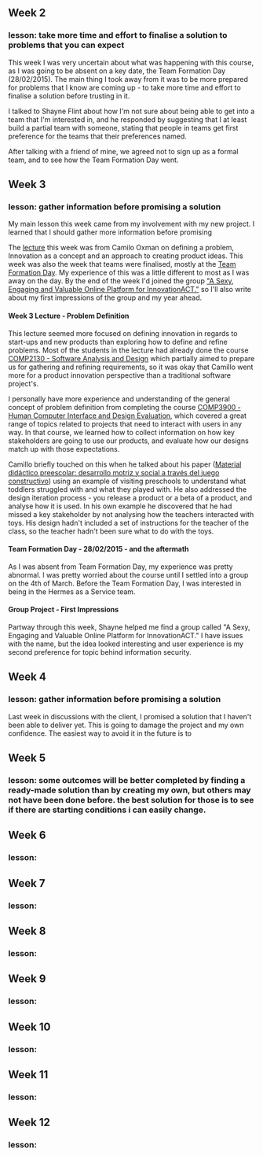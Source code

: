 <!-- Week 2
LP Outline:
  Lesson: preparation is key, take more time and effort to finalise a solution before trusting it.
  Proof: semi-prepared team, worry about project
  What it changes: take more care when implementing a solution
-->
<h2 id="w2">Week 2</h2>
<h3>lesson: take more time and effort to finalise a solution to problems that you can expect</h3>
<p>This week I was very uncertain about what was happening with this course, as I was going to be absent on a key date, the Team Formation Day (28/02/2015). The main thing I took away from it was to be more prepared for problems that I know are coming up - to take more time and effort to finalise a solution before trusting in it.</p>
<p>I talked to Shayne Flint about how I'm not sure about being able to get into a team that I'm interested in, and he responded by suggesting that I at least build a partial team with someone, stating that people in teams get first preference for the teams that their preferences named.</p>
<p>After talking with a friend of mine, we agreed not to sign up as a formal team, and to see how the Team Formation Day went.</p>

<!-- Week 3
LP Outline:
  Lesson: gather information before promising a solution
  Proof: accidentally committed to completing a feature before analysing how complex it was.
  What it changes: will be more cautious and think m
-->
<h2 id="w3">Week 3</h2>
<h3>lesson: gather information before promising a solution</h3>
<p>My main lesson this week came from my involvement with my new project. I learned that I should gather more information before promising </p>
<p>The <a href="#w3lecture">lecture</a> this week was from Camilo Oxman on defining a problem, Innovation as a concept and an approach to creating product ideas. This week was also the week that teams were finalised, mostly at the <a href="#w3formation">Team Formation Day</a>. My experience of this was a little different to most as I was away on the day. By the end of the week I'd joined the group <a href="#w3group-project">"A Sexy, Engaging and Valuable Online Platform for InnovationACT."</a> so I'll also write about my first impressions of the group and my year ahead.</p>

<h4 id="w3lecture">Week 3 Lecture - Problem Definition</h4>
<p>This lecture seemed more focused on defining innovation in regards to start-ups and new products than exploring how to define and refine problems. Most of the students in the lecture had already done the course <a href="http://programsandcourses.anu.edu.au/course/comp2130">COMP2130 - Software Analysis and Design</a> which partially aimed to prepare us for gathering and refining requirements, so it was okay that Camillo went more for a product innovation perspective than a traditional software project's.</p>
<p>I personally have more experience and understanding of the general concept of problem definition from completing the course <a href="http://programsandcourses.anu.edu.au/course/comp3900">COMP3900 - Human Computer Interface and Design Evaluation</a>, which covered a great range of topics related to projects that need to interact with users in any way. In that course, we learned how to collect information on how key stakeholders are going to use our products, and evaluate how our designs match up with those expectations.</p>
<p>Camillo briefly touched on this when he talked about his paper (<a href="http://www.tesis.uchile.cl/handle/2250/100798">Material didáctico preescolar: desarrollo motriz y social a través del juego constructivo</a>) using an example of visiting preschools to understand what toddlers struggled with and what they played with. He also addressed the design iteration process - you release a product or a beta of a product, and analyse how it is used. In his own example he discovered that he had missed a key stakeholder by not analysing how the teachers interacted with toys. His design hadn't included a set of instructions for the teacher of the class, so the teacher hadn't been sure what to do with the toys.</p>

<h4 id="w3formation">Team Formation Day - 28/02/2015 - and the aftermath</h4>
<p>As I was absent from Team Formation Day, my experience was pretty abnormal. I was pretty worried about the course until I settled into a group on the 4th of March. Before the Team Formation Day, I was interested in being in the Hermes as a Service team.</p>

<h4 id="w3group-project">Group Project - First Impressions</h4>
<p>Partway through this week, Shayne helped me find a group called "A Sexy, Engaging and Valuable Online Platform for InnovationACT." I have issues with the name, but the idea looked interesting and user experience is my second preference for topic behind information security.</p>

<!-- Week 4
LP Outline:
  Lesson: gather information before promising a solution
  Proof: accidentally committed to completing a feature before analysing how complex it was.
  What it changes: will be more cautious and think m
-->
<h2 id="w4">Week 4</h2>
<h3>lesson: gather information before promising a solution</h3>
<p>Last week in discussions with the client, I promised a solution that I haven't been able to deliver yet. This is going to damage the project and my own confidence. The easiest way to avoid it in the future is to </p>

<!-- Week 5
LP Outline:
  Lesson: some outcomes will be better completed by finding a ready-made solution than by creating my own, but others may not have been done before. the best solution for those is to see if there are starting conditions i can easily change.
  Proof: database; 
  What it changes: 
-->
<h2 id="w5">Week 5</h2>
<h3>lesson: some outcomes will be better completed by finding a ready-made solution than by creating my own, but others may not have been done before. the best solution for those is to see if there are starting conditions i can easily change.</h3>

<!-- Week 6
LP Outline: y so wordpress
  Lesson:
  Proof:
  What it changes:
-->
<h2 id="w6">Week 6</h2>
<h3>lesson: </h3>

<!-- Week 7
LP Outline:
  Lesson:
  Proof:
  What it changes:
-->
<h2 id="w7">Week 7</h2>
<h3>lesson: </h3>

<!-- Week 8
LP Outline: burnout, established project management tool
  Lesson:
  Proof:
  What it changes:
-->
<h2 id="w8">Week 8</h2>
<h3>lesson: </h3>

<!-- Week 9
LP Outline:
  Lesson:
  Proof:
  What it changes:
-->
<h2 id="w9">Week 9</h2>
<h3>lesson: </h3>

<!-- Week 10
LP Outline:
  Lesson:
  Proof:
  What it changes:
-->
<h2 id="w10">Week 10</h2>
<h3>lesson: </h3>

<!-- Week 11
LP Outline:
  Lesson:
  Proof:
  What it changes:
-->
<h2 id="w11">Week 11</h2>
<h3>lesson: </h3>

<!-- Week 12
LP Outline:
  Lesson:
  Proof:
  What it changes:
-->
<h2 id="w12">Week 12</h2>
<h3>lesson: </h3>
